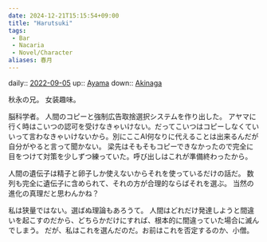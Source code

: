 ```yaml
---
date: 2024-12-21T15:15:54+09:00
title: "Harutsuki"
tags:
 - Bar
 - Nacaria
 - Novel/Character
aliases: 春月
---
```


daily:: [2022-09-05](2022-09-05.md)
up:: [Ayama](Ayama.md)
down:: [Akinaga](Akinaga.md)

秋永の兄。
女装趣味。

脳科学者。
人間のコピーと強制広告取捨選択システムを作り出した。
アヤマに行く時はこいつの認可を受けなきゃいけない。だってこいつはコピーしなくていいって言わなきゃいけないから。別にここAI何なりに代えることは出来るんだが自分がやると言って聞かない。
梁先はそもそもコピーできなかったので完全に目をつけて対策を少しずつ練っていた。呼び出しはこれが準備終わったから。


人間の遺伝子は精子と卵子しか使えないからそれを使っているだけの話だ。
数列も完全に遺伝子に含められて、それの方が合理的ならばそれを選ぶ。
当然の進化の真理だと思わんかね？

私は狭量ではない。選ばぬ理論もあろうて。
人間はどれだけ発達しようと間違いを起こすのだから、どちらかだけにすれば、根本的に間違っていた場合に滅んでしまう。
だが、私はこれを選んだのだ。お前はこれを否定するのか、小僧。











